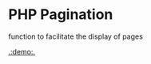 # PHP Pagination
function to facilitate the display of pages

[.:demo:.](https://demo.vass.dev/php-pagination/)
